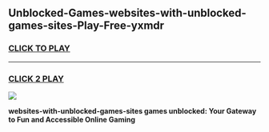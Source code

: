 
## Unblocked-Games-websites-with-unblocked-games-sites-Play-Free-yxmdr
<h3>
<a href="https://premium76.site?title=websites-with-unblocked-games-sites&ref=20A">CLICK TO PLAY</a></h3>
<hr>

<h3>
<a href="https://premium76.site?title=websites-with-unblocked-games-sites&ref=20A">CLICK 2 PLAY</a>
  
</h3>

<a href="https://premium76.site?title=websites-with-unblocked-games-sites&ref=20A"><img src="https://clearcache.store/games.png"></a>


**websites-with-unblocked-games-sites games unblocked: Your Gateway to Fun and Accessible Online Gaming**
